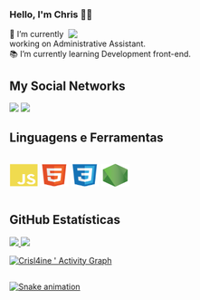 ### Hello, I'm Chris 🙋🏻

<img src="https://raw.githubusercontent.com/MicaelliMedeiros/micaellimedeiros/master/image/computer-illustration.png" min-width="400px" max-width="400px" width="400px" align="right">



 🔭 I’m currently working on Administrative Assistant.
 <br>
 📚 I’m currently learning Development front-end.


## **My Social Networks**

<a href="https://www.linkedin.com/in/crislaine-siqueira-a2506310b/" target="_blank"><img src="https://img.shields.io/badge/-LinkedIn-%230077B5?style=for-the-badge&logo=linkedin&logoColor=white" target="_blank"></a> 
  <a href="mailto:crislaine.siqueira1997@gmail.com" alt="Gmail" target="_blank">
  <img src="https://img.shields.io/badge/-Gmail-FF0000?style=for-the-badge&logo=gmail&logoColor=white"> 
</a>
 

## **Linguagens e Ferramentas** 

<div style="display: inline_block"><br>
  <img align="center"  height="40" width="50" src="https://raw.githubusercontent.com/devicons/devicon/master/icons/javascript/javascript-plain.svg">
    <img align="center"  height="40" width="50" src="https://raw.githubusercontent.com/devicons/devicon/master/icons/html5/html5-original.svg">
  <img align="center"  height="40" width="50" src="https://raw.githubusercontent.com/devicons/devicon/master/icons/css3/css3-original.svg">
<src="https://media.discordapp.net/attachments/639956127056134178/890373478988013628/Publicacoes_Instagram_1_1.png?width=676&height=676">
 <img align="center" height="40" width="50" src="https://raw.githubusercontent.com/github/explore/80688e429a7d4ef2fca1e82350fe8e3517d3494d/topics/nodejs/nodejs.png">
      </div>

  <br>
  
  ## **GitHub Estatísticas**
  
<div>
 <p align="left">
  <a href="https://github.com/crisl4ine">
  <img width="49.5%" src="https://github-readme-stats.vercel.app/api?username=crisl4ine&show_icons=true&theme=dracula&include_all_commits=true&count_private=true"/>
  <img width="49.5%" src="https://github-readme-stats.vercel.app/api/top-langs/?username=crisl4ine&layout=compact&langs_count=7&theme=dracula"/> </p>
   
  
![Crisl4ine ' Activity Graph](https://activity-graph.herokuapp.com/graph?username=crisl4ine&custom_title=Crisl4ine%20Contribution%20Graph&theme=dracula&bg_color=282828&hide_border=true&line=FF1493&point=FF1493)
</div>

##

<div>


  
  ![Snake animation](https://github.com/crisl4ine/crisl4ine/blob/output/github-contribution-grid-snake.svg)
  
  </div>

